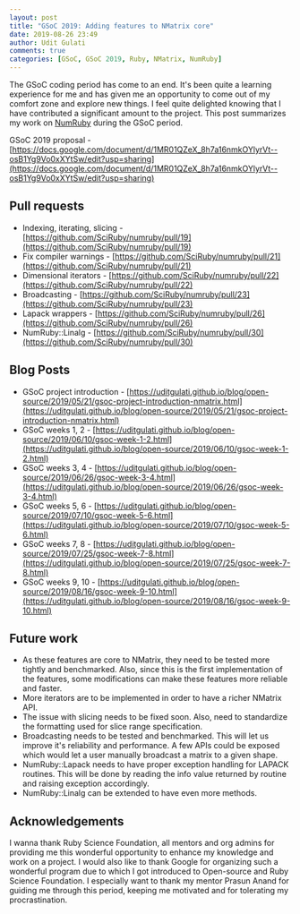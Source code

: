 ```yaml
---
layout: post
title: "GSoC 2019: Adding features to NMatrix core"
date: 2019-08-26 23:49
author: Udit Gulati
comments: true
categories: [GSoC, GSoC 2019, Ruby, NMatrix, NumRuby]
---
```


The GSoC coding period has come to an end. It's been quite a learning experience for me and has given me an opportunity to come out of my comfort zone and explore new things. I feel quite delighted knowing that I have contributed a significant amount to the project. This post summarizes my work on [NumRuby]() during the GSoC period.

GSoC 2019 proposal - [https://docs.google.com/document/d/1MR01QZeX_8h7a16nmkOYlyrVt--osB1Yg9Vo0xXYtSw/edit?usp=sharing](https://docs.google.com/document/d/1MR01QZeX_8h7a16nmkOYlyrVt--osB1Yg9Vo0xXYtSw/edit?usp=sharing)

## Pull requests

+   Indexing, iterating, slicing - [https://github.com/SciRuby/numruby/pull/19](https://github.com/SciRuby/numruby/pull/19)
+   Fix compiler warnings - [https://github.com/SciRuby/numruby/pull/21](https://github.com/SciRuby/numruby/pull/21)
+   Dimensional iterators - [https://github.com/SciRuby/numruby/pull/22](https://github.com/SciRuby/numruby/pull/22)
+   Broadcasting - [https://github.com/SciRuby/numruby/pull/23](https://github.com/SciRuby/numruby/pull/23)
+   Lapack wrappers - [https://github.com/SciRuby/numruby/pull/26](https://github.com/SciRuby/numruby/pull/26)
+   NumRuby::Linalg - [https://github.com/SciRuby/numruby/pull/30](https://github.com/SciRuby/numruby/pull/30)

## Blog Posts

+   GSoC project introduction - [https://uditgulati.github.io/blog/open-source/2019/05/21/gsoc-project-introduction-nmatrix.html](https://uditgulati.github.io/blog/open-source/2019/05/21/gsoc-project-introduction-nmatrix.html)
+   GSoC weeks 1, 2 - [https://uditgulati.github.io/blog/open-source/2019/06/10/gsoc-week-1-2.html](https://uditgulati.github.io/blog/open-source/2019/06/10/gsoc-week-1-2.html)
+   GSoC weeks 3, 4 - [https://uditgulati.github.io/blog/open-source/2019/06/26/gsoc-week-3-4.html](https://uditgulati.github.io/blog/open-source/2019/06/26/gsoc-week-3-4.html)
+   GSoC weeks 5, 6 - [https://uditgulati.github.io/blog/open-source/2019/07/10/gsoc-week-5-6.html](https://uditgulati.github.io/blog/open-source/2019/07/10/gsoc-week-5-6.html)
+   GSoC weeks 7, 8 - [https://uditgulati.github.io/blog/open-source/2019/07/25/gsoc-week-7-8.html](https://uditgulati.github.io/blog/open-source/2019/07/25/gsoc-week-7-8.html)
+   GSoC weeks 9, 10 - [https://uditgulati.github.io/blog/open-source/2019/08/16/gsoc-week-9-10.html](https://uditgulati.github.io/blog/open-source/2019/08/16/gsoc-week-9-10.html)

## Future work

+   As these features are core to NMatrix, they need to be tested more tightly and benchmarked. Also, since this is the first implementation of the features, some modifications can make these features more reliable and faster.
+   More iterators are to be implemented in order to have a richer NMatrix API.
+   The issue with slicing needs to be fixed soon. Also, need to standardize the formatting used for slice range specification.
+   Broadcasting needs to be tested and benchmarked. This will let us improve it's reliability and performance. A few APIs could be exposed which would let a user manually broadcast a matrix to a given shape.
+   NumRuby::Lapack needs to have proper exception handling for LAPACK routines. This will be done by reading the info value returned by routine and raising exception accordingly.
+   NumRuby::Linalg can be extended to have even more methods.

## Acknowledgements

I wanna thank Ruby Science Foundation, all mentors and org admins for providing me this wonderful opportunity to enhance my knowledge and work on a project. I would also like to thank Google for organizing such a wonderful program due to which I got introduced to Open-source and Ruby Science Foundation. I especially want to thank my mentor Prasun Anand for guiding me through this period, keeping me motivated and for tolerating my procrastination.
